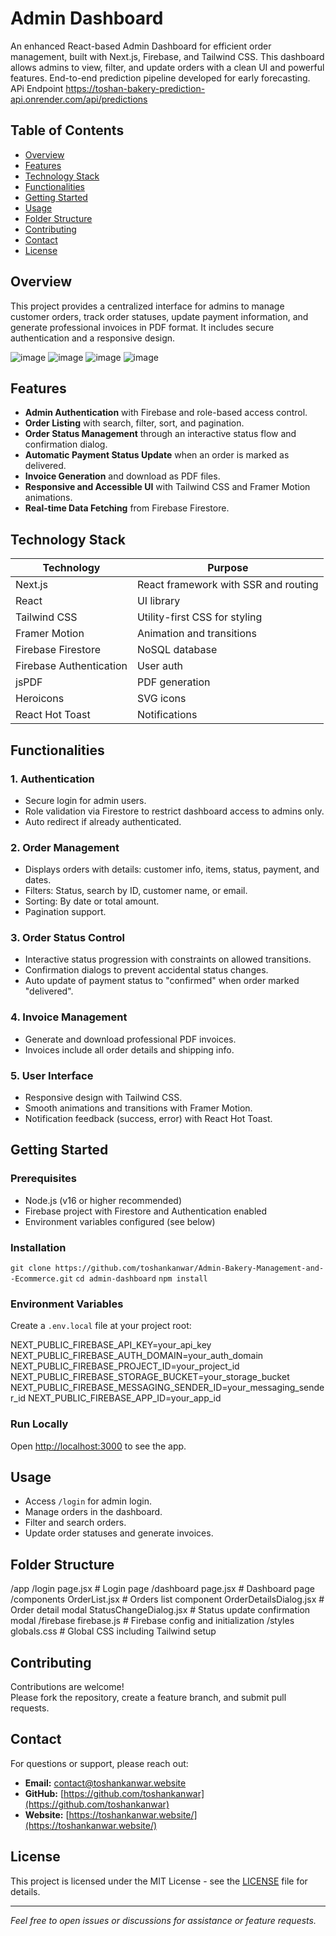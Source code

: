 # Admin Dashboard

An enhanced React-based Admin Dashboard for efficient order management, built with Next.js, Firebase, and Tailwind CSS. This dashboard allows admins to view, filter, and update orders with a clean UI and powerful features.
End-to-end prediction pipeline developed for early forecasting.
APi Endpoint https://toshan-bakery-prediction-api.onrender.com/api/predictions

## Table of Contents

- [Overview](#overview)  
- [Features](#features)  
- [Technology Stack](#technology-stack)  
- [Functionalities](#functionalities)  
- [Getting Started](#getting-started)  
- [Usage](#usage)  
- [Folder Structure](#folder-structure)  
- [Contributing](#contributing)  
- [Contact](#contact)  
- [License](#license)  

## Overview

This project provides a centralized interface for admins to manage customer orders, track order statuses, update payment information, and generate professional invoices in PDF format. It includes secure authentication and a responsive design.

![image](https://admin.bakery.toshankanwar.website/readmeimg/overview.png)
![image](https://admin.bakery.toshankanwar.website/readmeimg/product.png)
![image](https://admin.bakery.toshankanwar.website/readmeimg/orders.png)
![image](https://admin.bakery.toshankanwar.website/readmeimg/db.png)


## Features

- **Admin Authentication** with Firebase and role-based access control.  
- **Order Listing** with search, filter, sort, and pagination.  
- **Order Status Management** through an interactive status flow and confirmation dialog.  
- **Automatic Payment Status Update** when an order is marked as delivered.  
- **Invoice Generation** and download as PDF files.  
- **Responsive and Accessible UI** with Tailwind CSS and Framer Motion animations.  
- **Real-time Data Fetching** from Firebase Firestore.  

## Technology Stack

| Technology              | Purpose                              |
| ----------------------- | ---------------------------------- |
| Next.js                 | React framework with SSR and routing |
| React                   | UI library                         |
| Tailwind CSS            | Utility-first CSS for styling      |
| Framer Motion           | Animation and transitions          |
| Firebase Firestore      | NoSQL database                     |
| Firebase Authentication | User auth                         |
| jsPDF                   | PDF generation                     |
| Heroicons               | SVG icons                         |
| React Hot Toast         | Notifications                     |

## Functionalities

### 1. Authentication

- Secure login for admin users.  
- Role validation via Firestore to restrict dashboard access to admins only.  
- Auto redirect if already authenticated.

### 2. Order Management

- Displays orders with details: customer info, items, status, payment, and dates.  
- Filters: Status, search by ID, customer name, or email.  
- Sorting: By date or total amount.  
- Pagination support.

### 3. Order Status Control

- Interactive status progression with constraints on allowed transitions.  
- Confirmation dialogs to prevent accidental status changes.  
- Auto update of payment status to "confirmed" when order marked "delivered".

### 4. Invoice Management

- Generate and download professional PDF invoices.  
- Invoices include all order details and shipping info.

### 5. User Interface

- Responsive design with Tailwind CSS.  
- Smooth animations and transitions with Framer Motion.  
- Notification feedback (success, error) with React Hot Toast.

## Getting Started

### Prerequisites

- Node.js (v16 or higher recommended)  
- Firebase project with Firestore and Authentication enabled  
- Environment variables configured (see below)

### Installation

```git clone https://github.com/toshankanwar/Admin-Bakery-Management-and--Ecommerce.git```
```cd admin-dashboard```
```npm install```

### Environment Variables

Create a `.env.local` file at your project root:

NEXT_PUBLIC_FIREBASE_API_KEY=your_api_key
NEXT_PUBLIC_FIREBASE_AUTH_DOMAIN=your_auth_domain
NEXT_PUBLIC_FIREBASE_PROJECT_ID=your_project_id
NEXT_PUBLIC_FIREBASE_STORAGE_BUCKET=your_storage_bucket
NEXT_PUBLIC_FIREBASE_MESSAGING_SENDER_ID=your_messaging_sender_id
NEXT_PUBLIC_FIREBASE_APP_ID=your_app_id

### Run Locally


Open [http://localhost:3000](http://localhost:3000) to see the app.

## Usage

- Access `/login` for admin login.  
- Manage orders in the dashboard.  
- Filter and search orders.  
- Update order statuses and generate invoices.

## Folder Structure
/app
/login
page.jsx # Login page
/dashboard
page.jsx # Dashboard page
/components
OrderList.jsx # Orders list component
OrderDetailsDialog.jsx # Order detail modal
StatusChangeDialog.jsx # Status update confirmation modal
/firebase
firebase.js # Firebase config and initialization
/styles
globals.css # Global CSS including Tailwind setup


## Contributing

Contributions are welcome!  
Please fork the repository, create a feature branch, and submit pull requests.

## Contact

For questions or support, please reach out:

- **Email:** contact@toshankanwar.website
- **GitHub:** [https://github.com/toshankanwar](https://github.com/toshankanwar)  
- **Website:** [https://toshankanwar.website/](https://toshankanwar.website/)  

## License

This project is licensed under the MIT License - see the [LICENSE](LICENSE) file for details.

---

*Feel free to open issues or discussions for assistance or feature requests.*

